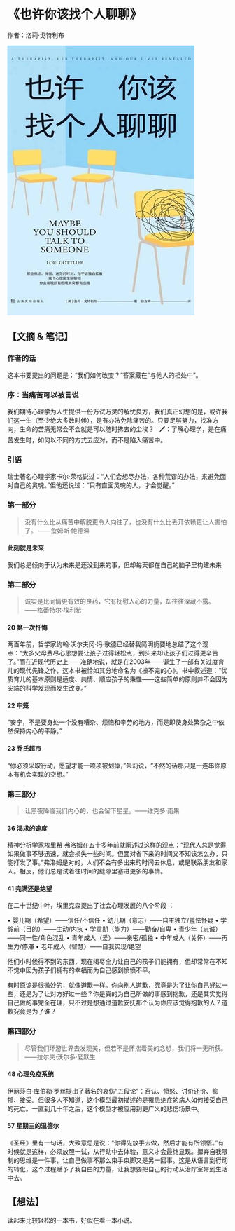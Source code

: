 # 《也许你该找个人聊聊》

作者：洛莉·戈特利布

![](./src/20250802143430.jpg)
## 【文摘 & 笔记】
### 作者的话

这本书要提出的问题是：“我们如何改变？”答案藏在“与他人的相处中”。

### 序：当痛苦可以被言说

我们期待心理学为人生提供一份万试万灵的解忧良方，我们真正幻想的是，或许我们这一生（至少绝大多数时候），是有办法免除痛苦的。只要足够努力，找准方向，生命的苦痛无常会不会就是可以随时拂去的尘埃？
 
🖊：了解心理学，是在痛苦发生时，如何以不同的方式去应对，而不是陷入痛苦中。

### 引语

瑞士著名心理学家卡尔·荣格说过：“人们会想尽办法，各种荒谬的办法，来避免面对自己的灵魂。”但他还说过：“只有直面灵魂的人，才会觉醒。”

### 第一部分

>没有什么比从痛苦中解脱更令人向往了，也没有什么比丢开依赖更让人害怕了。
>——詹姆斯·鲍德温
>

#### 此刻就是未来

我们总是倾向于认为未来是还没到来的事，但却每天都在自己的脑子里构建未来

### 第二部分

>诚实是比同情更有效的良药，它有抚慰人心的力量，却往往深藏不露。
>——格蕾特尔·埃利希
 
#### 20 第一次忏悔

两百年前，哲学家约翰·沃尔夫冈·冯·歌德已经替我简明扼要地总结了这个观点：“太多父母费尽心思想要让孩子过得轻松点，到头来却让孩子们过得更辛苦了。”而在近现代历史上——准确地说，就是在2003年——诞生了一部有关过度育儿的现代先锋之作，这本书被恰如其分地命名为《操不完的心》。书中叙述道：“优质育儿的基本原则是适度、共情、顺应孩子的秉性——这些简单的原则并不会因为尖端的科学发现而发生改变。”

#### 22 牢笼

“安宁，不是要身处一个没有嘈杂、烦恼和辛劳的地方，而是即使身处繁杂之中依然保持内心的平静。”

#### 23 乔氏超市

“你必须采取行动，愿望才能一项项被划掉，”朱莉说，“不然的话那只是一连串你原本有机会实现的空想。”

### 第三部分

>让黑夜降临我们内心的，也会留下星星。——维克多·雨果

#### 36 渴求的速度

精神分析学家埃里希·弗洛姆在五十多年前就阐述过这样的观点：“现代人总是觉得如果做事不够迅速，就会损失一些时间。但面对省下来的时间又不知该怎么办，只能打发了事。”弗洛姆是对的，人们不会有多出来的时间去休息，或是联系朋友和家人。相反，他们总是试着往时间的缝隙里塞进更多的事情。

#### 41 完满还是绝望

在二十世纪中叶，埃里克森提出了社会心理发展的八个阶段 ：
 

• 婴儿期（希望）——信任/不信任
• 幼儿期（意志）——自主独立/羞怯怀疑
• 学龄前（目的）——主动/内疚
• 学童期（能力）——勤奋/自卑
• 青少年（忠诚）——同一性/角色混乱
• 青年成人（爱）——亲密/孤独
• 中年成人（关怀）——再生力/停滞
• 老年成人（智慧）——自我实现/绝望

他们小时候得不到的东西，现在竭尽全力让自己的孩子们能拥有，但却常常在不知不觉中因为孩子们拥有的幸福而为自己感到愤愤不平。

有时原谅是很微妙的，就像道歉一样。你向别人道歉，究竟是为了让你自己好过一些，还是为了让对方好过一些？你是真的为自己所做的事感到抱歉，还是其实觉得自己做的事完全在理，只不过是想通过道歉安抚那个认为你应该觉得抱歉的人？道歉究竟是为了谁？

### 第四部分

>尽管我们环游世界去发现美，但若不是怀揣着美的念想，我们将一无所获。——拉尔夫·沃尔多·爱默生 

#### 48 心理免疫系统

伊丽莎白·库伯勒·罗丝提出了著名的哀伤“五段论”：否认、愤怒、讨价还价、抑郁、接受。但很多人不知道，这个模型最初描述的是罹患绝症的病人如何接受自己的死亡。一直到几十年之后，这个模型才被应用到更广义的悲伤场景中。

#### 57 星期三的温德尔

《圣经》里有一句话，大致意思是说：“你得先放手去做，然后才能有所领悟。”有时候就是这样，必须放胆一试，从行动中去体验，意义才会最终显现。摒弃自我限制的思维是一件事，让自己做事不那么束手束脚又是另一回事。这是从语言到行动的转化，这个过程赋予了我自由的力量，让我想要把自己的行动从治疗室带到生活中去。

## 【想法】

读起来比较轻松的一本书，好似在看一本小说。



